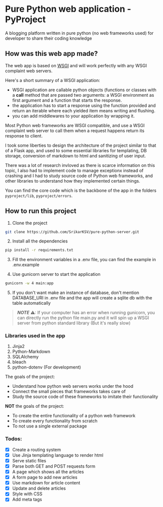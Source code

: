 # Pure Python web application - PyProject

A blogging platform written in pure python (no web frameworks used) for developer to share their coding knowledge

## How was this web app made?

The web app is based on [WSGI](https://wsgi.readthedocs.io/en/latest/index.html) and will work perfectly with any WSGI complaint web servers.

Here's a short summary of a WSGI application:

- WSGI application are callable python objects (functions or classes with a **call** method that are passed two arguments: a WSGI environment as first argument and a function that starts the response.
- the application has to start a response using the function provided and return an iterable where each yielded item means writing and flushing.
- you can add middlewares to your application by wrapping it.

Most Python web frameworks are WSGI compatible, and use a WSGI complaint web server to call them when a request happens return its response to client.

I took some liberties to design the architecture of the project similar to that of a Flask app, and used to some essential libraries for templating, DB storage, conversion of markdown to html and sanitizing of user input.

There was a lot of research invloved as there is scarce information on this topic, I also had to implement code to manage exceptionx instead of crashing and I had to study source code of Python web frameworks, and other libraries to understand how they implemented certain things.

You can find the core code which is the backbone of the app in the folders `pyproject/lib`, `pyproject/errors`.

## How to run this project

1. Clone the project

```sh
git clone https://github.com/SrikarKSV/pure-python-server.git
```

2. Install all the dependencies

```sh
pip install -r requirements.txt
```

3. Fill the environment variables in a .env file, you can find the example in .env.example

4. Use gunicorn server to start the application

```sh
gunicorn -w 4 main:app
```

5. If you don't want make an instance of database, don't mention DATABASE_URI in .env file and the app will create a sqlite db with the table automatically

> **_NOTE_** ⚠: If your computer has an error when running gunicorn, you can directly run the python file main.py and it will spin up a WSGI server from python standard library (But it's really slow)

### Libraries used in the app

1. Jinja2
2. Python-Markdown
3. SQLAlchemy
4. bleach
5. python-dotenv (For development)

The goals of the project:

- Understand how python web servers works under the hood
- Connect the small pieces that frameworks takes care of
- Study the source code of these frameworks to imitate their functionality

**NOT** the goals of the project:

- To create the entire functionality of a python web framework
- To create every functionality from scratch
- To not use a single external package

### Todos:

- [x] Create a routing system
- [x] Use Jinja templating language to render html
- [x] Serve static files
- [x] Parse both GET and POST requests form
- [x] A page which shows all the articles
- [x] A form page to add new articles
- [x] Use markdown for article content
- [x] Update and delete articles
- [x] Style with CSS
- [x] Add meta tags
